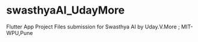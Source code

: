 # swasthyaAI_UdayMore
Flutter App Project Files submission for Swasthya AI by Uday.V.More ; MIT-WPU,Pune
